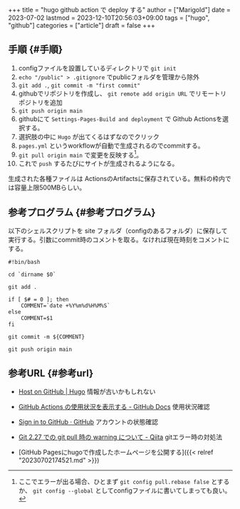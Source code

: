 +++
title = "hugo github action で deploy する"
author = ["Marigold"]
date = 2023-07-02
lastmod = 2023-12-10T20:56:03+09:00
tags = ["hugo", "github"]
categories = ["article"]
draft = false
+++

## 手順 {#手順}

1.  configファイルを設置しているディレクトリで `git init`
2.  `echo "/public" > .gitignore` でpublicフォルダを管理から除外
3.  `git add .`, `git commit -m "first commit"`
4.  githubでリポジトリを作成し、
    `git remote add origin URL` でリモートリポジトリを追加
5.  `git push origin main`
6.  githubにて `Settings-Pages-Build and deployment` で
    Github Actionsを選択する。
7.  選択肢の中に `Hugo` が出てくるはずなのでクリック
8.  `pages.yml` というworkflowが自動で生成されるのでcommitする。
9.  `git pull origin main` で変更を反映する[^fn:1]。
10. これで `push` するたびにサイトが生成されるようになる。

生成された各種ファイルは ActionsのArtifactsに保存されている。無料の枠内では容量上限500MBらしい。


## 参考プログラム {#参考プログラム}

以下のシェルスクリプトを site フォルダ（configのあるフォルダ）に保存して実行する。引数にcommit時のコメントを取る。なければ現在時刻をコメントにする。

```shell
#!bin/bash

cd `dirname $0`

git add .

if [ $# = 0 ]; then
    COMMENT=`date +%Y%m%d%H%M%S`
else
    COMMENT=$1
fi

git commit -m ${COMMENT}

git push origin main
```


## 参考URL {#参考url}

-   [Host on GitHub | Hugo](https://gohugo.io/hosting-and-deployment/hosting-on-github/) 情報が古いかもしれない
-   [GitHub Actions の使用状況を表示する - GitHub Docs](https://docs.github.com/ja/billing/managing-billing-for-github-actions/viewing-your-github-actions-usage) 使用状況確認
-   [Sign in to GitHub · GitHub](https://github.com/settings/billing) アカウントの状態確認
-   [Git 2.27 での git pull 時の warning について - Qiita](https://qiita.com/tearoom6/items/0237080aaf2ad46b1963) gitエラー時の対処法

-   [GitHub Pagesにhugoで作成したホームページを公開する]({{< relref "20230702174521.md" >}})

[^fn:1]: ここでエラーが出る場合、ひとまず `git config pull.rebase false` とするか、
    `git config --global` としてconfigファイルに書いてしまっても良い。